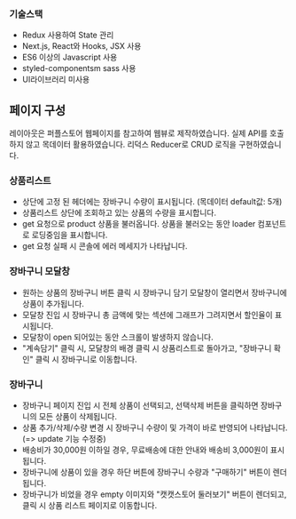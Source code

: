 ### 기술스택

- Redux 사용하여 State 관리
- Next.js, React와 Hooks, JSX 사용
- ES6 이상의 Javascript 사용
- styled-componentsm sass 사용
- UI라이브러리 미사용

## 페이지 구성

레이아웃은 퍼플스토어 웹페이지를 참고하여 웹뷰로 제작하였습니다.
실제 API를 호출하지 않고 목데이터 활용하였습니다.
리덕스 Reducer로 CRUD 로직을 구현하였습니다.

### 상품리스트

- 상단에 고정 된 헤더에는 장바구니 수량이 표시됩니다. (목데이터 default값: 5개)
- 상품리스트 상단에 조회하고 있는 상품의 수량을 표시합니다.
- get 요청으로 product 상품을 불러옵니다. 상품을 불러오는 동안 loader 컴포넌트로 로딩중임을 표시합니다.
- get 요청 실패 시 콘솔에 에러 메세지가 나타납니다.

### 장바구니 모달창

- 원하는 상품의 장바구니 버튼 클릭 시 장바구니 담기 모달창이 열리면서 장바구니에 상품이 추가됩니다.
- 모달창 진입 시 장바구니 총 금액에 맞는 섹션에 그래프가 그려지면서 할인율이 표시됩니다.
- 모달창이 open 되어있는 동안 스크롤이 발생하지 않습니다.
- "계속담기" 클릭 시, 모달창의 배경 클릭 시 상품리스트로 돌아가고, "장바구니 확인" 클릭 시 장바구니로 이동합니다.

### 장바구니

- 장바구니 페이지 진입 시 전체 상품이 선택되고, 선택삭제 버튼을 클릭하면 장바구니의 모든 상품이 삭제됩니다.
- 상품 추가/삭제/수량 변경 시 장바구니 수량이 및 가격이 바로 반영되어 나타납니다. (=> update 기능 수정중)
- 배송비가 30,000원 이하일 경우, 무료배송에 대한 안내와 배송비 3,000원이 표시됩니다.
- 장바구니에 상품이 있을 경우 하단 버튼에 장바구니 수량과 "구매하기" 버튼이 렌더됩니다.
- 장바구니가 비었을 경우 empty 이미지와 "캣캣스토어 둘러보기" 버튼이 렌더되고, 클릭 시 상품 리스트 페이지로 이동합니다.
